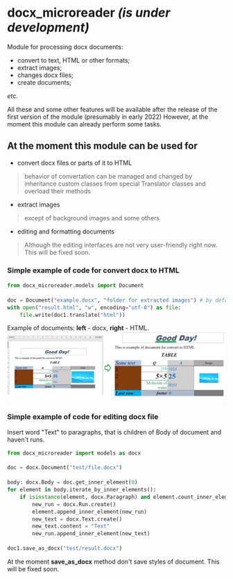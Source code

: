 # docx_microreader  _(is under development)_

Module for processing docx documents: 
* convert to text, HTML or other formats;
* extract images;
* changes docx files;
* create documents;

_etc._

All these and some other features will be available after the release of the first version of the module (presumably in early 2022)
However, at the moment this module can already perform some tasks.

## At the moment this module can be used for
* convert docx files or parts of it to HTML 
> behavior of convertation can be managed and changed by 
> inheritance custom classes from special Translator classes and overload their methods

* extract images
> except of background images and some others

* editing and formatting documents
> Although the editing interfaces are not very user-friendly right now. This will be fixed soon.

### Simple example of code for convert docx to HTML
```python
from docx_microreader.models import Document

doc = Document("example.docx", "folder for extracted images") # by default second argument is forlder i of example.docx file
with open("result.html", "w", encoding="utf-8") as file:
    file.write(doc1.translate("html"))
```
Example of documents: __left__ - docx, __right__ - HTML.
![Example](readme_example.jpg)

### Simple example of code for editing docx file

Insert word "Text" to paragraphs, that is children of Body of document and haven't runs.

```python
from docx_microreader import models as docx

doc = docx.Document("test/file.docx")

body: docx.Body = doc.get_inner_element(0)
for element in body.iterate_by_inner_elements():
    if isinstance(element, docx.Paragraph) and element.count_inner_elements() == 0:
        new_run = docx.Run.create()
        element.append_inner_element(new_run)
        new_text = docx.Text.create()
        new_text.content = "Text"
        new_run.append_inner_element(new_text)

doc1.save_as_docx("test/result.docx")
```

At the moment __save_as_docx__ method don't save styles of document.
This will be fixed soon.
